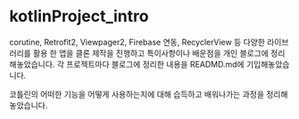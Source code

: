 # kotlinProject_intro



corutine, Retrofit2, Viewpager2, Firebase 연동, RecyclerView 등 
다양한 라이브러리를 활용 한 앱을 클론 제작을 진행하고 특이사항이나 배운점을 
개인 블로그에 정리해놓았습니다. 각 프로젝트마다 블로그에 정리한 내용을 READMD.md에 기입해놓았습니다.

코틀린의 어떠한 기능을 어떻게 사용하는지에 대해 습득하고 배워나가는 과정을 정리해 놓았습니다.
